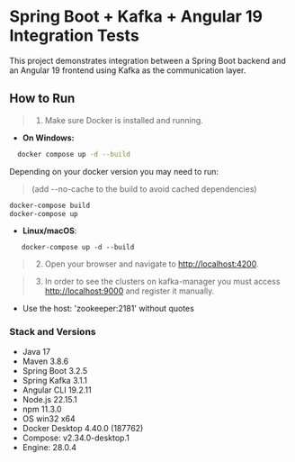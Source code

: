 # Spring Boot + Kafka + Angular 19 Integration Tests

This project demonstrates integration between a Spring Boot backend and an Angular 19 frontend using Kafka as the communication layer.

## How to Run

> 1. Make sure Docker is installed and running.

- **On Windows:**
```bash
  docker compose up -d --build
```

Depending on your docker version you may need to run:
> (add --no-cache to the build to avoid cached dependencies)

```bash
docker-compose build
docker-compose up
```

- **Linux/macOS**:
```shell
   docker-compose up -d --build
```

> 2. Open your browser and navigate to [http://localhost:4200](http://localhost:4200).

> 3. In order to see the clusters on kafka-manager you must access [http://localhost:9000](http://localhost:9000) and register it manually.
- Use the host: 'zookeeper:2181' without quotes

### Stack and Versions
- Java	17
- Maven	3.8.6
- Spring Boot	3.2.5
- Spring Kafka	3.1.1
- Angular CLI	19.2.11
- Node.js	22.15.1
- npm	11.3.0
- OS	win32 x64
- Docker Desktop 4.40.0 (187762)
- Compose: v2.34.0-desktop.1
- Engine: 28.0.4
